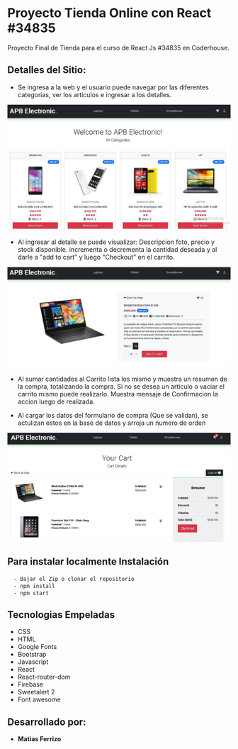 # Proyecto Tienda Online con React #34835
Proyecto Final de Tienda para el curso de React Js #34835 en Coderhouse.

## Detalles del Sitio:
- Se ingresa a la web y el usuario puede navegar por las diferentes categorias, ver los articulos e ingresar a los detalles.
<img src="./src/images/home.jpg">

- Al ingresar al detalle se puede visualizar: Descripcion foto, precio y stock disponible. incrementa o decrementa la cantidad deseada y al darle a "add to cart" y luego "Checkout" en el carrito.
<img src="./src/images/detalle.jpg">

- Al sumar cantidades al Carrito  lista los mismo y muestra un resumen de la compra, totalizando la compra. Si no se desea un articulo o vaciar el carrito mismo puede realizarlo. Muestra mensaje de Confirmacion la accion luego de realizada.

- Al cargar los datos del formulario de compra (Que se validan), se actulizan estos en la base de datos y arroja un numero de orden
<img src="./src/images/carrito.jpg">

## Para instalar localmente Instalación

```
  - Bajar el Zip o clonar el repositorio
  - npm install 
  - npm start
```

## Tecnologias Empeladas
- CSS
- HTML
- Google Fonts
- Bootstrap
- Javascript
- React
- React-router-dom
- Firebase
- Sweetalert 2
- Font awesome

## Desarrollado por:

- **Matias Ferrizo** 